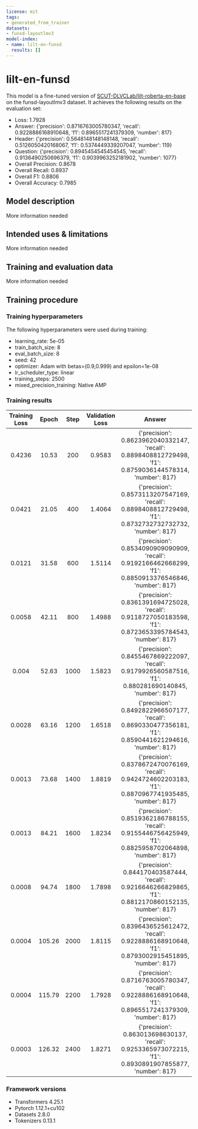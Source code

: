 ```yaml
---
license: mit
tags:
- generated_from_trainer
datasets:
- funsd-layoutlmv3
model-index:
- name: lilt-en-funsd
  results: []
---
```


<!-- This model card has been generated automatically according to the information the Trainer had access to. You
should probably proofread and complete it, then remove this comment. -->

# lilt-en-funsd

This model is a fine-tuned version of [SCUT-DLVCLab/lilt-roberta-en-base](https://huggingface.co/SCUT-DLVCLab/lilt-roberta-en-base) on the funsd-layoutlmv3 dataset.
It achieves the following results on the evaluation set:
- Loss: 1.7928
- Answer: {'precision': 0.8716763005780347, 'recall': 0.9228886168910648, 'f1': 0.8965517241379309, 'number': 817}
- Header: {'precision': 0.5648148148148148, 'recall': 0.5126050420168067, 'f1': 0.5374449339207047, 'number': 119}
- Question: {'precision': 0.8945454545454545, 'recall': 0.9136490250696379, 'f1': 0.9039963252181902, 'number': 1077}
- Overall Precision: 0.8678
- Overall Recall: 0.8937
- Overall F1: 0.8806
- Overall Accuracy: 0.7985

## Model description

More information needed

## Intended uses & limitations

More information needed

## Training and evaluation data

More information needed

## Training procedure

### Training hyperparameters

The following hyperparameters were used during training:
- learning_rate: 5e-05
- train_batch_size: 8
- eval_batch_size: 8
- seed: 42
- optimizer: Adam with betas=(0.9,0.999) and epsilon=1e-08
- lr_scheduler_type: linear
- training_steps: 2500
- mixed_precision_training: Native AMP

### Training results

| Training Loss | Epoch  | Step | Validation Loss | Answer                                                                                                   | Header                                                                                                    | Question                                                                                                  | Overall Precision | Overall Recall | Overall F1 | Overall Accuracy |
|:-------------:|:------:|:----:|:---------------:|:--------------------------------------------------------------------------------------------------------:|:---------------------------------------------------------------------------------------------------------:|:---------------------------------------------------------------------------------------------------------:|:-----------------:|:--------------:|:----------:|:----------------:|
| 0.4236        | 10.53  | 200  | 0.9583          | {'precision': 0.8623962040332147, 'recall': 0.8898408812729498, 'f1': 0.8759036144578314, 'number': 817} | {'precision': 0.5131578947368421, 'recall': 0.3277310924369748, 'f1': 0.39999999999999997, 'number': 119} | {'precision': 0.8450704225352113, 'recall': 0.947075208913649, 'f1': 0.893169877408056, 'number': 1077}   | 0.8401            | 0.8872         | 0.8630     | 0.8016           |
| 0.0421        | 21.05  | 400  | 1.4064          | {'precision': 0.8573113207547169, 'recall': 0.8898408812729498, 'f1': 0.8732732732732732, 'number': 817} | {'precision': 0.4301675977653631, 'recall': 0.6470588235294118, 'f1': 0.5167785234899329, 'number': 119}  | {'precision': 0.8667883211678832, 'recall': 0.8820798514391829, 'f1': 0.87436723423838, 'number': 1077}   | 0.8262            | 0.8713         | 0.8482     | 0.7733           |
| 0.0121        | 31.58  | 600  | 1.5114          | {'precision': 0.8534090909090909, 'recall': 0.9192166462668299, 'f1': 0.8850913376546846, 'number': 817} | {'precision': 0.5930232558139535, 'recall': 0.42857142857142855, 'f1': 0.4975609756097561, 'number': 119} | {'precision': 0.8824577025823687, 'recall': 0.9201485608170845, 'f1': 0.9009090909090909, 'number': 1077} | 0.8583            | 0.8907         | 0.8742     | 0.8044           |
| 0.0058        | 42.11  | 800  | 1.4988          | {'precision': 0.8361391694725028, 'recall': 0.9118727050183598, 'f1': 0.8723653395784543, 'number': 817} | {'precision': 0.5203252032520326, 'recall': 0.5378151260504201, 'f1': 0.5289256198347108, 'number': 119}  | {'precision': 0.8798206278026905, 'recall': 0.9108635097493036, 'f1': 0.8950729927007299, 'number': 1077} | 0.8408            | 0.8892         | 0.8643     | 0.7982           |
| 0.004         | 52.63  | 1000 | 1.5823          | {'precision': 0.8455467869222097, 'recall': 0.9179926560587516, 'f1': 0.880281690140845, 'number': 817}  | {'precision': 0.5263157894736842, 'recall': 0.5042016806722689, 'f1': 0.5150214592274679, 'number': 119}  | {'precision': 0.867595818815331, 'recall': 0.924791086350975, 'f1': 0.8952808988764045, 'number': 1077}   | 0.8404            | 0.8972         | 0.8679     | 0.7996           |
| 0.0028        | 63.16  | 1200 | 1.6518          | {'precision': 0.8492822966507177, 'recall': 0.8690330477356181, 'f1': 0.8590441621294616, 'number': 817} | {'precision': 0.5855855855855856, 'recall': 0.5462184873949579, 'f1': 0.5652173913043478, 'number': 119}  | {'precision': 0.88, 'recall': 0.9192200557103064, 'f1': 0.899182561307902, 'number': 1077}                | 0.8518            | 0.8768         | 0.8641     | 0.7939           |
| 0.0013        | 73.68  | 1400 | 1.8819          | {'precision': 0.8378672470076169, 'recall': 0.9424724602203183, 'f1': 0.8870967741935485, 'number': 817} | {'precision': 0.6794871794871795, 'recall': 0.44537815126050423, 'f1': 0.5380710659898478, 'number': 119} | {'precision': 0.9006622516556292, 'recall': 0.8839368616527391, 'f1': 0.8922211808809747, 'number': 1077} | 0.8642            | 0.8818         | 0.8729     | 0.7931           |
| 0.0013        | 84.21  | 1600 | 1.8234          | {'precision': 0.8519362186788155, 'recall': 0.9155446756425949, 'f1': 0.8825958702064898, 'number': 817} | {'precision': 0.5585585585585585, 'recall': 0.5210084033613446, 'f1': 0.5391304347826087, 'number': 119}  | {'precision': 0.9120982986767486, 'recall': 0.8960074280408542, 'f1': 0.9039812646370023, 'number': 1077} | 0.8671            | 0.8818         | 0.8744     | 0.7996           |
| 0.0008        | 94.74  | 1800 | 1.7898          | {'precision': 0.844170403587444, 'recall': 0.9216646266829865, 'f1': 0.8812170860152135, 'number': 817}  | {'precision': 0.5294117647058824, 'recall': 0.5294117647058824, 'f1': 0.5294117647058824, 'number': 119}  | {'precision': 0.8756613756613757, 'recall': 0.9220055710306406, 'f1': 0.898236092265943, 'number': 1077}  | 0.8434            | 0.8987         | 0.8701     | 0.7901           |
| 0.0004        | 105.26 | 2000 | 1.8115          | {'precision': 0.8396436525612472, 'recall': 0.9228886168910648, 'f1': 0.8793002915451895, 'number': 817} | {'precision': 0.6063829787234043, 'recall': 0.4789915966386555, 'f1': 0.5352112676056338, 'number': 119}  | {'precision': 0.8909090909090909, 'recall': 0.9099350046425255, 'f1': 0.90032154340836, 'number': 1077}   | 0.8561            | 0.8897         | 0.8726     | 0.7939           |
| 0.0004        | 115.79 | 2200 | 1.7928          | {'precision': 0.8716763005780347, 'recall': 0.9228886168910648, 'f1': 0.8965517241379309, 'number': 817} | {'precision': 0.5648148148148148, 'recall': 0.5126050420168067, 'f1': 0.5374449339207047, 'number': 119}  | {'precision': 0.8945454545454545, 'recall': 0.9136490250696379, 'f1': 0.9039963252181902, 'number': 1077} | 0.8678            | 0.8937         | 0.8806     | 0.7985           |
| 0.0003        | 126.32 | 2400 | 1.8271          | {'precision': 0.863013698630137, 'recall': 0.9253365973072215, 'f1': 0.8930891907855877, 'number': 817}  | {'precision': 0.6105263157894737, 'recall': 0.48739495798319327, 'f1': 0.5420560747663552, 'number': 119} | {'precision': 0.8935395814376706, 'recall': 0.9117920148560817, 'f1': 0.9025735294117648, 'number': 1077} | 0.8676            | 0.8922         | 0.8797     | 0.7983           |


### Framework versions

- Transformers 4.25.1
- Pytorch 1.12.1+cu102
- Datasets 2.8.0
- Tokenizers 0.13.1

